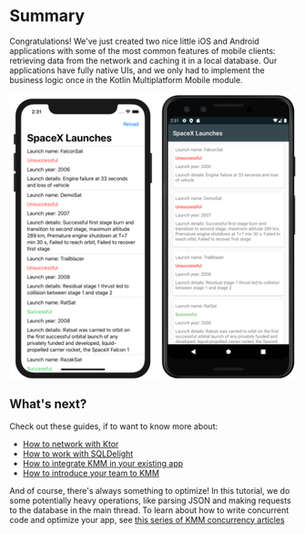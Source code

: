 # Summary

Congratulations! We've just created two nice little iOS and Android applications with some of the most common features of mobile clients: retrieving data from the network and caching it in a local database. Our applications have fully native UIs, and we only had to implement the business logic once in the Kotlin Multiplatform Mobile module. 

<img alt="Emulator and Simulator" src="./assets/android-and-ios.png" width="700">

## What's next?

Check out these guides, if to want to know more about:

* [How to network with Ktor](https://kotlinlang.org/docs/mobile/use-ktor-for-networking.html)
* [How to work with SQLDelight](https://kotlinlang.org/docs/mobile/configure-sqldelight-for-data-storage.html)
* [How to integrate KMM in your existing app](https://kotlinlang.org/docs/mobile/integrate-in-existing-app.html)
* [How to introduce your team to KMM](https://kotlinlang.org/docs/mobile/introduce-your-team-to-kmm.html)

And of course, there's always something to optimize! In this tutorial, we do some potentially heavy operations, like parsing JSON and making requests to the database in the main thread. To learn about how to write concurrent code and optimize your app, see [this series of KMM concurrency articles](https://kotlinlang.org/docs/mobile/concurrency-overview.html)

